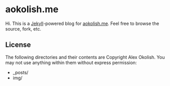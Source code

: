 # aokolish.me

Hi. This is a [Jekyll](https://github.com/mojombo/jekyll)-powered blog for [aokolish.me](http://aokolish.me). Feel free to browse the source, fork, etc.

## License

The following directories and their contents are Copyright Alex Okolish. You may not use anything within them without express permission:

* _posts/
* img/
